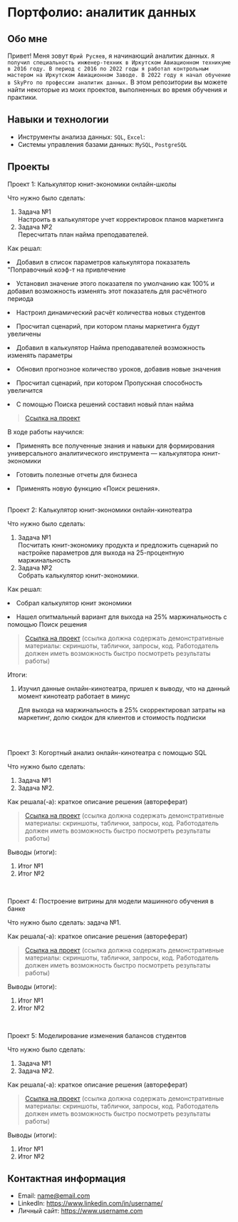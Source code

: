 # Портфолио: аналитик данных

## Обо мне 

Привет! Меня зовут ``Юрий Русяев``, я начинающий аналитик данных. 
``Я получил специальность инженер-техник в Иркутском Авиационном техникуме в 2016 году. В период с 2016 по 2022 годы я работал контрольным мастером на Иркутском Авиационном Заводе. В 2022 году я начал обучение в SkyPro по профессии аналитик данных.``
В этом репозитории вы можете найти некоторые из моих проектов, выполненных во время обучения и практики.
<br>

## Навыки и технологии
- Инструменты анализа данных: ``SQL``, ``Excel``:  
- Системы управления базами данных: ``MySQL``, ``PostgreSQL``



## Проекты
<p> Проект 1: Калькулятор юнит-экономики онлайн-школы</p>
<p>Что нужно было сделать:<p>
<ol>
  <li>Задача №1</li> Настроить в калькуляторе учет корректировок планов маркетинга
  <li>Задача №2</li> Пересчитать план найма преподавателей.
</ol>

<p>Как решал:
  <li>Добавил в список параметров калькулятора показатель "Поправочный коэф-т на привлечение</p>
  <li>Установил значение этого показателя по умолчанию как 100% и добавил возможность изменять этот показатель для расчётного периода</p>
  <li>Настроил динамический расчёт количества новых студентов</p>
  <li>Просчитал сценарий, при котором планы маркетинга будут увеличены</p>
  <li>Добавил в калькулятор Найма преподавателей возможность изменять параметры</p>
  <li>Обновил прогнозное количество уроков, добавив новые значения</p>
  <li>Просчитал сценарий, при котором Пропускная способность увеличится</p>
  <li>С помощью Поиска решений составил новый план найма<p>

> <a href="https://github.com/YuryRus/Yury-Rusyaev/tree/main/UE">Ссылка на проект</a>

В ходе работы научился:<p>
  <li>Применять все полученные знания и навыки для формирования универсального аналитического инструмента — калькулятора юнит-экономики<p>
  <li>Готовить полезные отчеты для бизнеса<p>
  <li>Применять новую функцию «Поиск решения».</li>
</ol>
<br> 

<p> Проект 2: Калькулятор юнит-экономики онлайн-кинотеатра</p>
<p>Что нужно было сделать:<p>
<ol>
  <li>Задача №1</li>Посчитать юнит-экономику продукта и предложить сценарий по настройке параметров для выхода на 25-процентную маржинальность</li>
  <li>Задача №2</li>Собрать калькулятор юнит-экономики.</li>
</ol>

<p>Как решал:
  <li>Собрал калькулятор юнит экономики<p>
  <li>Нашел опитмальный вариант для выхода на 25% маржинальность с помощью Поиск решения

> <a href="https://drive.google.com/drive/folders/11HcEeqniyrCMjuwHZ0GLysX0A2SEv-_x">Ссылка на проект</a>
 (ссылка должна содержать демонстративные материалы: скриншоты, таблички, запросы, код. Работодатель должен иметь возможность быстро посмотреть результаты работы)
 
<p>Итоги:<p>
<ol>
  <li>Изучил данные онлайн-кинотеатра, пришел к выводу, что на данный момент кинотеатр работает в минус<p> 
    Для выхода на маржинальность в 25% скорректировал затраты на маркетинг, долю скидок для клиентов и стоимость подписки<p>
</ol>
<br> 

<br> 
<p> Проект 3: Когортный анализ онлайн-кинотеатра с помощью SQL</p>
<p>Что нужно было сделать:<p>
<ol>
  <li>Задача №1</li>
  <li>Задача №2.</li>
</ol>

<p>Как решала(-а): краткое описание решения (автореферат)<p>
  
> <a href="https://drive.google.com/drive/folders/1wdD-mfSeIsHWgrMLJz8Tv_ClAuP_EAOQ?usp=sharing">Ссылка на проект</a>
(ссылка должна содержать демонстративные материалы: скриншоты, таблички, запросы, код. Работодатель должен иметь возможность быстро посмотреть результаты работы)

  <p>Выводы (итоги):<p>
<ol>
  <li>Итог №1</li>
  <li>Итог №2</li>
</ol>

<br> 
<p>Проект 4: Построение витрины для модели машинного обучения в банке </p> 
<p>Что нужно было сделать: задача №1.<p>
  
<p>Как решала(-а): краткое описание решения (автореферат)<p>

> <a href="https://drive.google.com/drive/folders/1QOk5AAh6x7jK_yHgfKI2sUFYR7AWUi5u">Ссылка на проект</a>
(ссылка должна содержать демонстративные материалы: скриншоты, таблички, запросы, код. Работодатель должен иметь возможность быстро посмотреть результаты работы)
  
 <p>Выводы (итоги):<p>
<ol>
  <li>Итог №1</li>
  <li>Итог №2</li>
</ol>
<br> 


<p>Проект 5: Моделирование изменения балансов студентов</p> 
<p>Что нужно было сделать:<p>
<ol>
  <li>Задача №1</li>
  <li>Задача №2.</li>
</ol>

<p>Как решала(-а): краткое описание решения (автореферат)<p>

> <a href="https://github.com/Skyproportfolio/data-analytics-5month/blob/main/Проект%205.xlsx">Ссылка на проект</a>
(ссылка должна содержать демонстративные материалы: скриншоты, таблички, запросы, код. Работодатель должен иметь возможность быстро посмотреть результаты работы)
 
 <p>Выводы (итоги):<p>
<ol>
  <li>Итог №1</li>
  <li>Итог №2</li>
</ol>

## Контактная информация
- Email: name@email.com
- LinkedIn: https://www.linkedin.com/in/username/
- Личный сайт: https://www.username.com
